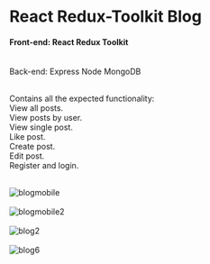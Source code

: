 <h1>React Redux-Toolkit Blog</h1>

<h4>Front-end: React Redux Toolkit</h4><br>
Back-end: Express Node MongoDB<br><br>

Contains all the expected functionality:<br>
View all posts.<br>
View posts by user.<br>
View single post.<br>
Like post.<br>
Create post.<br>
Edit post.<br>
Register and login.<br><br>

![blogmobile](https://user-images.githubusercontent.com/38325801/221890323-226f7fd7-b217-4dd4-8f75-97bf17d48303.png)<br><br>
![blogmobile2](https://user-images.githubusercontent.com/38325801/221890823-dfa8c402-5489-4fc6-9f3a-5de8a42062bb.png)<br><br>
![blog2](https://user-images.githubusercontent.com/38325801/221890905-510f56ea-c2ad-45d2-9dab-1c3f07103455.png)<br><br>
![blog6](https://user-images.githubusercontent.com/38325801/221890944-4878ed79-83b8-4dbf-8d6b-2290be074722.png)<br><br>
